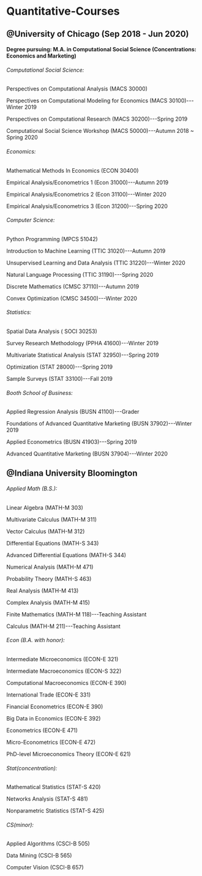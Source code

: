 # Quantitative-Courses

## @University of Chicago (Sep 2018 - Jun 2020)

#### Degree pursuing: M.A. in Computational Social Science (Concentrations: Economics and Marketing)   
###### Computational Social Science:

Perspectives on Computational Analysis (MACS 30000)

Perspectives on Computational Modeling for Economics (MACS 30100)---Winter 2019

Perspectives on Computational Research (MACS 30200)---Spring 2019

Computational Social Science Workshop (MACS 50000)---Autumn 2018 ~ Spring 2020


###### Economics:
Mathematical Methods In Economics (ECON 30400)

Empirical Analysis/Econometrics 1 (Econ 31000)---Autumn 2019

Empirical Analysis/Econometrics 2 (Econ 31100)---Winter 2020

Empirical Analysis/Econometrics 3 (Econ 31200)---Spring 2020


###### Computer Science:

Python Programming (MPCS 51042)

Introduction to Machine Learning (TTIC 31020)---Autumn 2019

Unsupervised Learning and Data Analysis (TTIC 31220)---Winter 2020

Natural Language Processing (TTIC 31190)---Spring 2020

Discrete Mathematics (CMSC 37110)---Autumn 2019

Convex Optimization (CMSC 34500)---Winter 2020

###### Statistics:
Spatial Data Analysis ( SOCI 30253)

Survey Research Methodology (PPHA 41600)---Winter 2019

Multivariate Statistical Analysis (STAT 32950)---Spring 2019

Optimization (STAT 28000)---Spring 2019

Sample Surveys (STAT 33100)---Fall 2019

###### Booth School of Business:
Applied Regression Analysis (BUSN 41100)---Grader

Foundations of Advanced Quantitative Marketing (BUSN 37902)---Winter 2019

Applied Econometrics (BUSN 41903)---Spring 2019

Advanced Quantitative Marketing	(BUSN 37904)---Winter 2020

## @Indiana University Bloomington

###### Applied Math (B.S.):
Linear Algebra (MATH-M 303)

Multivariate Calculus (MATH-M 311)

Vector Calculus (MATH-M 312)

Differential Equations (MATH-S 343)

Advanced Differential Equations (MATH-S 344)

Numerical Analysis (MATH-M 471)

Probability Theory (MATH-S 463)

Real Analysis (MATH-M 413)

Complex Analysis (MATH-M 415)

Finite Mathematics (MATH-M 118)---Teaching Assistant

Calculus (MATH-M 211)---Teaching Assistant


###### Econ (B.A. with honor):
Intermediate Microeconomics (ECON-E 321)

Intermediate Macroeconomics (ECON-S 322)

Computational Macroeconomics (ECON-E 390)

International Trade (ECON-E 331)

Financial Econometrics (ECON-E 390)

Big Data in Economics (ECON-E 392)

Econometrics (ECON-E 471)

Micro-Econometrics (ECON-E 472)

PhD-level Microeconomics Theory (ECON-E 621)


###### Stat(concentration):
Mathematical Statistics (STAT-S 420)

Networks Analysis (STAT-S 481)

Nonparametric Statistics (STAT-S 425)


###### CS(minor):
Applied Algorithms (CSCI-B 505)

Data Mining (CSCI-B 565)

Computer Vision (CSCI-B 657)
